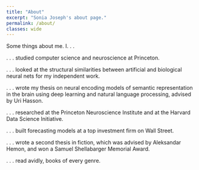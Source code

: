 ```yaml
---
title: "About"
excerpt: "Sonia Joseph's about page."
permalink: /about/
classes: wide
---
```

Some things about me. I. . .

. . . studied computer science and neuroscience at Princeton.

. . . looked at the structural similarities between artificial and biological neural nets for my independent work.

. . . wrote my thesis on neural encoding models of semantic representation in the brain using deep learning and natural language processing, advised by Uri Hasson.

. . . researched at the Princeton Neuroscience Institute and at the Harvard Data Science Initiative.

. . . built forecasting models at a top investment firm on Wall Street.

. . . wrote a second thesis in fiction, which was advised by Aleksandar Hemon, and won a Samuel Shellabarger Memorial Award. 

. . . read avidly, books of every genre.